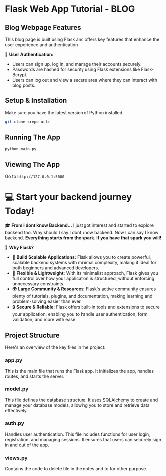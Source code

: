 # Flask Web App Tutorial - BLOG

## Blog Webpage Features

This blog page is built using Flask and offers key features that enhance the user experience and authentication

📝 **User Authentication:**
- Users can sign up, log in, and manage their accounts securely.
- Passwords are hashed for security using Flask extensions like Flask-Bcrypt.
- Users can log out and view a secure area where they can interact with blog posts.



## Setup & Installation

Make sure you have the latest version of Python installed.

```bash
git clone <repo-url>
```


## Running The App

```bash
python main.py
```

## Viewing The App

Go to `http://127.0.0.1:5000`


# 💻 Start your backend journey Today!  

🎓 **From I dont know Backend...** I just got interest and started to explore backend too. Why should I say I dont know backend. Now I can say I know backend. **Everything starts from the spark. If you have that spark you will!**  

🚀 **Why Flask?**  
- 🚀 **Build Scalable Applications:** Flask allows you to create powerful, scalable backend systems with minimal complexity, making it ideal for both beginners and advanced developers.
- 🔧 **Flexible & Lightweight:** With its minimalist approach, Flask gives you full control over how your application is structured, without enforcing unnecessary constraints.
- 🌍 **Large Community & Resources:** Flask's active community ensures plenty of tutorials, plugins, and documentation, making learning and problem-solving easier than ever.
- 🔒 **Secure & Reliable:** Flask offers built-in tools and extensions to secure your application, enabling you to handle user authentication, form validation, and more with ease.

## Project Structure

Here's an overview of the key files in the project:

### app.py
This is the main file that runs the Flask app. It initializes the app, handles routes, and starts the server.

### model.py
This file defines the database structure. It uses SQLAlchemy to create and manage your database models, allowing you to store and retrieve data effectively.

### auth.py
Handles user authentication. This file includes functions for user login, registration, and managing sessions. It ensures that users can securely sign in and out of the app.

### views.py
Contains the code to delete file in the notes and to for other purpose.

